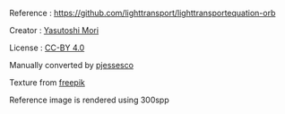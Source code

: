 Reference : https://github.com/lighttransport/lighttransportequation-orb

Creator : [Yasutoshi Mori](https://github.com/MirageYM)

License : [CC-BY 4.0](https://creativecommons.org/licenses/by/4.0)

Manually converted by [pjessesco](https://github.com/pjessesco)

Texture from [freepik](https://www.freepik.com/free-vector/flat-design-geometric-shapes-background_6143429.htm#query=colorful%20pattern&position=2&from_view=keyword&track=ais)

Reference image is rendered using 300spp